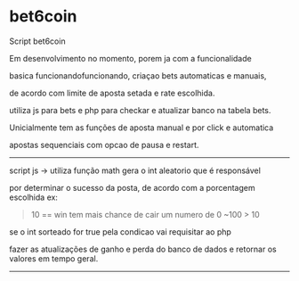 # bet6coin
Script bet6coin

Em desenvolvimento no momento, porem ja com a funcionalidade 

basica funcionandofuncionando, criaçao bets automaticas e manuais,

de acordo com limite de aposta setada e rate escolhida. 

utiliza js para bets e php para checkar e atualizar banco na tabela bets.

Unicialmente tem as funções de aposta manual e por click e automatica

apostas sequenciais com opcao de pausa e restart.

---------------

script js -> utiliza função math gera o int aleatorio que é responsável 

por determinar o sucesso da posta, de acordo com a porcentagem escolhida ex:

> 10 == win tem mais chance de cair um numero de 0 ~100 > 10 

se o int sorteado for true pela condicao vai requisitar ao php 

fazer as atualizações de ganho e perda do banco de dados e retornar os valores em tempo geral.

--------------
